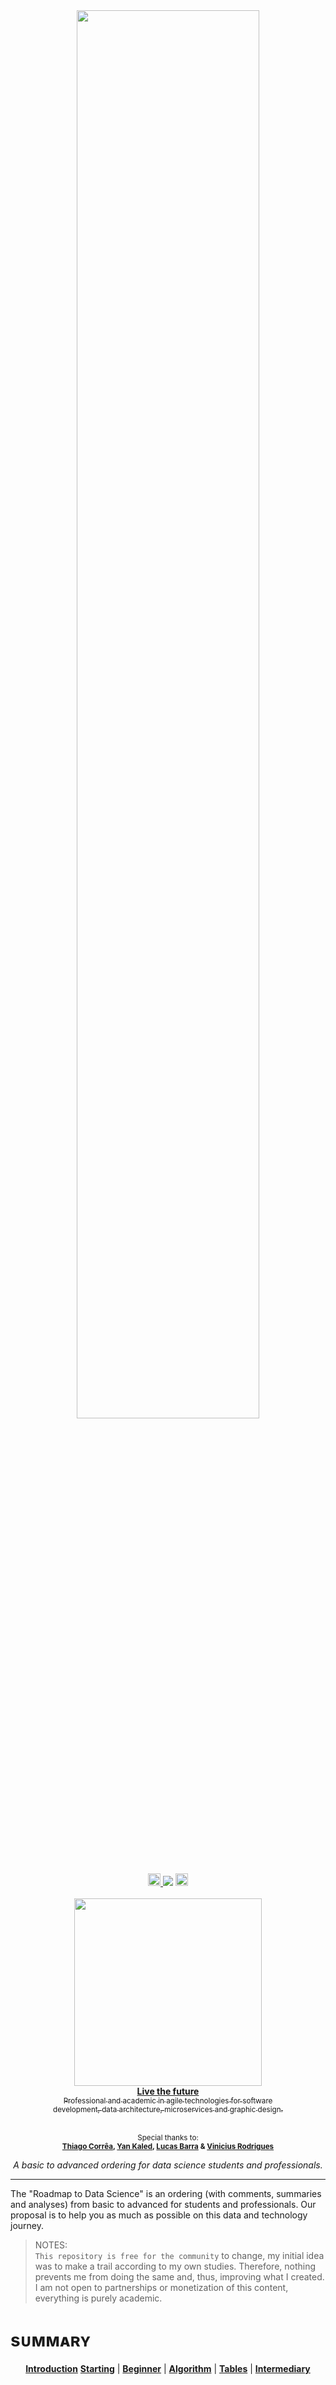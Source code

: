 <div id="bg" align="center"><img width="76%" src="https://user-images.githubusercontent.com/95272518/166616051-b442ace8-455b-44fd-b38f-c1dc78cefe30.svg"></div>
<br>
<div id="badges" align="center">
   <a href="https://www.instagram.com/mark_sales.it/">
      <img height="20px" src="https://img.shields.io/badge/mark__sales.it-E4405F?style=flat&logo=instagram&logoColor=white&color=003140&labelColor=003140">
   </a>
   <img src="https://img.shields.io/github/last-commit/markleysales/data-science-roadmap?color=003140&label=Last%20commit&labelColor=003140">
   <img height="20px" src="https://hits.seeyoufarm.com/api/count/incr/badge.svg?url=https%3A%2F%2Fgithub.com%2Fmarkleysales%2Fdata-science-roadmap%2F&count_bg=%23003140&title_bg=%23003140&icon=&icon_color=%23E7E7E7&title=Visits&edge_flat=false">
</div>
<br>
<div align="center">
   <img align="center" width="300px" src="https://user-images.githubusercontent.com/95272518/167250949-8a7c177f-1246-48b9-8196-c3e2ada17988.svg">
   <br>
   <a href="https://github.com/markleysales"><b>Live the future</b>
   <br>
   <sub>Professional and academic in agile technologies for software</sub>
   <br>
   <sub>development, data architecture, microservices and graphic design.</sub></a>
</div>
<br>
<p align="center"><sup>Special thanks to:<br>
   <b><a href="https://github.com/thiagoCorreaOriginal">Thiago Corrêa</a>,
   <a href="https://github.com/yankaled">Yan Kaled</a>,
   <a href="https://github.com/lucastrindadebarra">Lucas Barra</a>
   &
   <a href="https://github.com/Noctho01">Vinicius Rodrigues</a>
</b></sup></p>
<p align="center"><i>A basic to advanced ordering for data science students and professionals.</i></p>
<hr> <!-- Header -->


<p>The "Roadmap to Data Science" is an ordering (with comments, summaries and analyses) from basic to advanced for students and professionals. Our proposal is to help you as much as possible on this data and technology journey.</p>

>NOTES:<br>
>`This repository is free for the community` to change, my initial idea was to make a trail according to my own studies. Therefore, nothing prevents me from doing the same and, thus, improving what I created.<br>
>I am not open to partnerships or monetization of this content, everything is purely academic.


<h1>sᴜᴍᴍᴀʀʏ</h1>
<div align="center">
   <p>
      <a href=""><b>Introduction</b></a>
      <a href=""><b>Starting</b></a>
      |
      <a href=""><b>Beginner</b></a>
      |
      <a href=""><b>Algorithm</b></a>
      |
      <a href=""><b>Tables</b></a>
      |
      <a href=""><b>Intermediary</b></b>
   </p>
</div>
